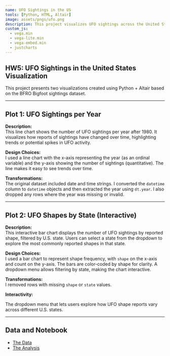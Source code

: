 ```yaml
---
name: UFO Sightings in the US
tools: [Python, HTML, Altair]
image: assets/pngs/ufo.png
description: This project visualizes UFO sightings across the United States over time and by reported shapes, with interactive elements.
custom_js:
  - vega.min
  - vega-lite.min
  - vega-embed.min
  - justcharts
---
```


## HW5: UFO Sightings in the United States Visualization

This project presents two visualizations created using Python + Altair based on the BFRO Bigfoot sightings dataset.


---

##  Plot 1: UFO Sightings per Year

<vegachart schema-url="{{ site.baseurl }}/assets/json/ufochart1.json" style="width: 100%"></vegachart>

**Description:**  
This line chart shows the number of UFO sightings per year after 1980. It visualizes how reports of sightings have changed over time, highlighting trends or potential spikes in UFO activity.

**Design Choices:**  
I used a line chart with the x-axis representing the year (as an ordinal variable) and the y-axis showing the number of sightings (quantitative). The line makes it easy to see trends over time.

**Transformations:**  
The original dataset included date and time strings. I converted the `datetime` column to `datetime` objects and then extracted the year using `dt.year`. I also dropped any rows where the year was missing or invalid.

---

## Plot 2: UFO Shapes by State (Interactive)

<vegachart schema-url="{{ site.baseurl }}/assets/json/ufochart2.json" style="width: 100%"></vegachart>

**Description:**  
This interactive bar chart displays the number of UFO sightings by reported shape, filtered by U.S. state. Users can select a state from the dropdown to explore the most commonly reported shapes in that state.

**Design Choices:**  
I used a bar chart to represent shape frequency, with `shape` on the x-axis and count on the y-axis. The bars are color-coded by shape for clarity. A dropdown menu allows filtering by state, making the chart interactive.

**Transformations:**  
I removed rows with missing `shape` or `state` values.

**Interactivity:**

The dropdown menu that lets users explore how UFO shape reports vary across different U.S. states.

---

##  Data and Notebook
- [The Data](https://github.com/UIUC-iSchool-DataViz/is445_data/raw/main/ufo-scrubbed-geocoded-time-standardized-00.csv)  
- [The Analysis]( https://github.com/wen11235/wen11235.github.io/blob/main/python_notebooks/hw5-1.ipynb)

